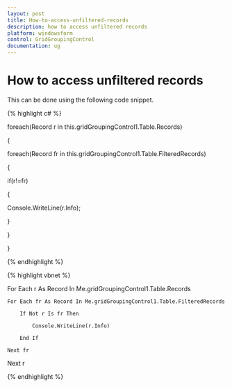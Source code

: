 ```yaml
---
layout: post
title: How-to-access-unfiltered-records
description: how to access unfiltered records
platform: windowsform
control: GridGroupingControl
documentation: ug
---
```


# How to access unfiltered records

This can be done using the following code snippet.

{% highlight c# %}



foreach(Record r in this.gridGroupingControl1.Table.Records)

{

foreach(Record fr in this.gridGroupingControl1.Table.FilteredRecords)

{

if(r!=fr)

{

Console.WriteLine(r.Info);

}

}

}

{% endhighlight %}

{% highlight vbnet %}



For Each r As Record In Me.gridGroupingControl1.Table.Records

    For Each fr As Record In Me.gridGroupingControl1.Table.FilteredRecords

        If Not r Is fr Then

            Console.WriteLine(r.Info)

        End If

    Next fr

Next r


{% endhighlight %}